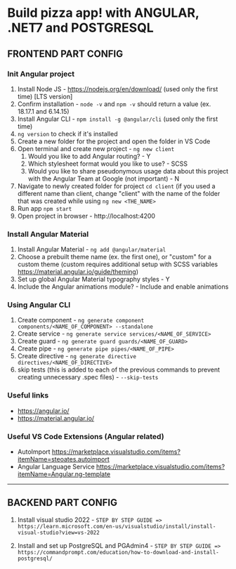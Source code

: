 # Build pizza app! with ANGULAR, .NET7 and POSTGRESQL

## FRONTEND PART CONFIG

### Init Angular project
1. Install Node JS - https://nodejs.org/en/download/ (used only the first time) [LTS version]
2. Confirm installation - `node -v` and `npm -v` should return a value (ex. 18.17.1 and 6.14.15)
3. Install Angular CLI - `npm install -g @angular/cli` (used only the first time)
4. `ng version` to check if it's installed
5. Create a new folder for the project and open the folder in VS Code
6. Open terminal and create new project - `ng new client`
   1. Would you like to add Angular routing? - Y
   2. Which stylesheet format would you like to use? - SCSS
   3. Would you like to share pseudonymous usage data about this project with the Angular Team
      at Google (not important) - N
7. Navigate to newly created folder for project `cd client` (if you used a different name than client, change "client" with the name of the folder that was created while using `ng new <THE_NAME>`      
8. Run app `npm start`
9. Open project in browser - http://localhost:4200

### Install Angular Material
1. Install Angular Material - `ng add @angular/material`
2. Choose a prebuilt theme name (ex. the first one), or "custom" for a custom theme (custom requires additional setup with SCSS variables https://material.angular.io/guide/theming)
3. Set up global Angular Material typography styles - Y
4. Include the Angular animations module? - Include and enable animations

### Using Angular CLI
1. Create component - `ng generate component components/<NAME_OF_COMPONENT> --standalone`
2. Create service - `ng generate service services/<NAME_OF_SERVICE>`
3. Create guard - `ng generate guard guards/<NAME_OF_GUARD>`
4. Create pipe - `ng generate pipe pipes/<NAME_OF_PIPE>`
5. Create directive - `ng generate directive directives/<NAME_OF_DIRECTIVE>`
6. skip tests (this is added to each of the previous commands to prevent creating unnecessary .spec files) - `--skip-tests`

### Useful links
- https://angular.io/
- https://material.angular.io/

### Useful VS Code Extensions (Angular related)
- AutoImport https://marketplace.visualstudio.com/items?itemName=steoates.autoimport
- Angular Language Service https://marketplace.visualstudio.com/items?itemName=Angular.ng-template


_____________________________________________________________
## BACKEND PART CONFIG 

1. Install visual studio 2022 - `STEP BY STEP GUIDE => https://learn.microsoft.com/en-us/visualstudio/install/install-visual-studio?view=vs-2022`

2. Install and set up PostgreSQL and PGAdmin4 - `STEP BY STEP GUIDE => https://commandprompt.com/education/how-to-download-and-install-postgresql/`
